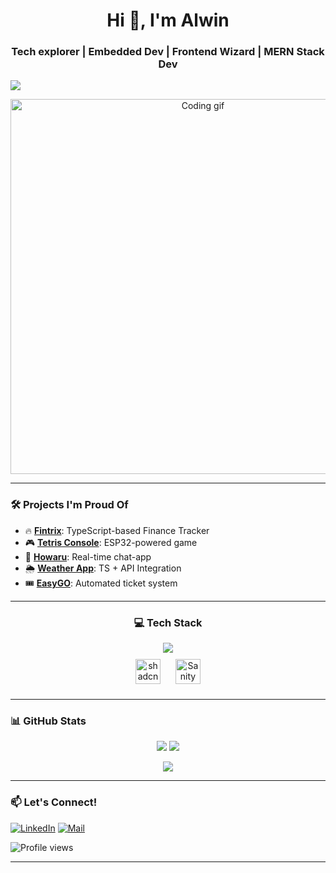 <h1 align="center">Hi 👋, I'm Alwin</h1>
<h3 align="center">Tech explorer | Embedded Dev | Frontend Wizard | MERN Stack Dev</h3>

<img src="https://readme-typing-svg.herokuapp.com?font=Arvo&color=7B68EE&size=24&center=true&vCenter=true&width=500&height=40&lines=Welcome!;passionate+developer." />

<p align="center">
  <img src="https://media1.giphy.com/media/v1.Y2lkPTc5MGI3NjExZmFsdnprczVhbTExYjEzamZzZjl6NzlsaTAxNm1zdnFkZWRoYXVjZyZlcD12MV9pbnRlcm5hbF9naWZfYnlfaWQmY3Q9Zw/TNf5oSRelTeI8/giphy.gif" width="600" alt="Coding gif"/>
</p>

---

### 🛠️ Projects I'm Proud Of
- 🔥 [**Fintrix**](https://github.com/sreeramathrij/fintrix): TypeScript-based Finance Tracker
- 🎮 [**Tetris Console**](https://github.com/alwinalbert/tetris-console): ESP32-powered game
- 📱 [**Howaru**](https://github.com/alwinalbert/howaru): Real-time chat-app
- 🌦️ [**Weather App**](https://github.com/alwinalbert/weather-app): TS + API Integration
- 🎟️ [**EasyGO**](https://github.com/alwinalbert/EasyGO): Automated ticket system

---

<h3 align="center">💻 Tech Stack</h3>

<div align="center">
  <img src="https://skillicons.dev/icons?i=c,py,html,css,js,ts,react,nodejs,mongodb,git,github,arduino,vite,tailwindcss" />
  <br />
  <img src="https://avatars.githubusercontent.com/u/139895814?s=200&v=4" height="40" style="margin: 10px;" alt="shadcn/ui" />
  <img src="https://www.sanity.io/static/images/logo_rounded_square.png" height="40" style="margin: 10px;" alt="Sanity" />
</div>


---

### 📊 GitHub Stats
<p align="center">
  <img src="https://github-readme-stats.vercel.app/api?username=alwinalbert&show_icons=true&theme=radical" />
  <img src="https://github-readme-streak-stats.herokuapp.com/?user=alwinalbert&theme=radical" />
</p>

<p align="center">
  <img src="https://github-readme-activity-graph.vercel.app/graph?username=alwinalbert&theme=react-dark&hide_border=true&area=true" />
</p>


---

### 📫 Let's Connect!
[![LinkedIn](https://img.shields.io/badge/-LinkedIn-blue?style=flat-square&logo=linkedin)](https://www.linkedin.com/in/alwin-albert-7047162a0/)
[![Mail](https://img.shields.io/badge/-Gmail-red?style=flat-square&logo=gmail)](mailto:alwinalbert70@gmail.com)
<p>
  <img src="https://komarev.com/ghpvc/?username=alwinalbert&style=flat-square&color=lightgrey" alt="Profile views" />
</p>

---

